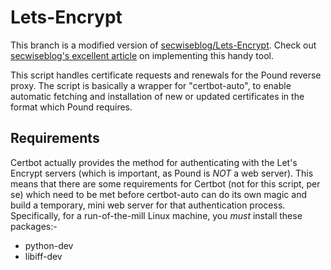 # Lets-Encrypt

This branch is a modified version of [secwiseblog/Lets-Encrypt](https://github.com/secwiseblog/Lets-Encrypt).  Check out [secwiseblog's excellent article](https://secwise.nl/lets-encrypt-certifcates-and-pound-load-balancer/) on implementing this handy tool.

This script handles certificate requests and renewals for the Pound reverse proxy.
The script is basically a wrapper for "certbot-auto", to enable automatic fetching and installation of new or updated certificates in the format which Pound requires.

## Requirements
Certbot actually provides the method for authenticating with the Let's Encrypt servers (which is important, as Pound is *NOT* a web server).  This means that there are some requirements for Certbot (not for this script, per se) which need to be met before certbot-auto can do its own magic and build a temporary, mini web server for that authentication process.  Specifically, for a run-of-the-mill Linux machine, you *must* install these packages:-

- python-dev
- libiff-dev

